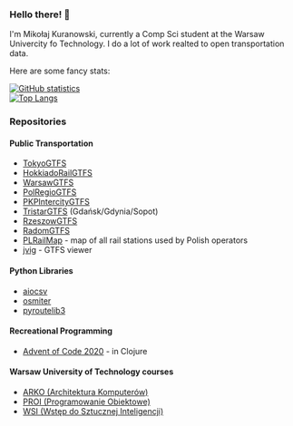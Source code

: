 ### Hello there! 👋

I'm Mikołaj Kuranowski, currently a Comp Sci student at the Warsaw Univercity fo Technology.
I do a lot of work realted to open transportation data.

Here are some fancy stats:

[![GitHub statistics](https://github-readme-stats.vercel.app/api?username=MKuranowski)](https://github.com/anuraghazra/github-readme-stats)  
[![Top Langs](https://github-readme-stats.vercel.app/api/top-langs/?username=MKuranowski&layout=compact)](https://github.com/anuraghazra/github-readme-stats)

### Repositories

#### Public Transportation

- [TokyoGTFS](https://github.com/MKuranowski/TokyoGTFS)
- [HokkiadoRailGTFS](https://github.com/MKuranowski/HokkaidoRailGTFS)
- [WarsawGTFS](https://github.com/MKuranowski/WarsawGTFS)
- [PolRegioGTFS](https://github.com/MKuranowski/PolRegioGTFS)
- [PKPIntercityGTFS](https://github.com/MKuranowski/PKPIntercityGTFS)
- [TristarGTFS](https://github.com/MKuranowski/TristarGTFS) (Gdańsk/Gdynia/Sopot)
- [RzeszowGTFS](https://github.com/MKuranowski/RzeszowGTFS)
- [RadomGTFS](https://github.com/MKuranowski/RadomGTFS)
- [PLRailMap](https://github.com/MKuranowski/PLRailMap) - map of all rail stations used by Polish operators
- [jvig](https://github.com/MKuranowski/jvig) - GTFS viewer

#### Python Libraries

- [aiocsv](https://github.com/MKuranowski/aiocsv)
- [osmiter](https://github.com/MKuranowski/osmiter)
- [pyroutelib3](https://github.com/MKuranowski/pyroutelib3)

#### Recreational Programming

- [Advent of Code 2020](https://github.com/MKuranowski/AdventOfCode2020/) - in Clojure

#### Warsaw University of Technology courses

- [ARKO (Architektura Komputerów)](https://github.com/MKuranowski/STUD-ARKO)
- [PROI (Programowanie Obiektowe)](https://github.com/MKuranowski/STUD-PROI)
- [WSI (Wstęp do Sztucznej Inteligencji)](https://github.com/MKuranowski/STUD-WSI)
